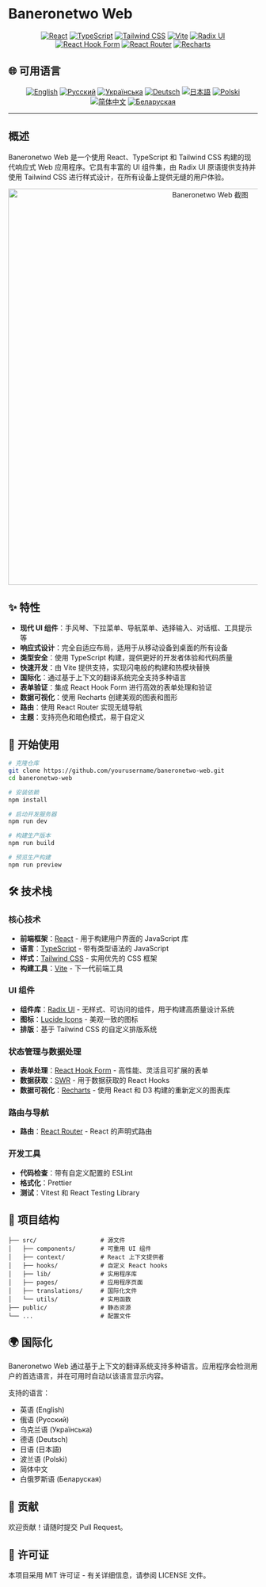 # Baneronetwo Web

<div align="center">

[![React](https://img.shields.io/badge/React-18.3.1-61DAFB?logo=react)](https://reactjs.org/)
[![TypeScript](https://img.shields.io/badge/TypeScript-5.5.3-3178C6?logo=typescript)](https://www.typescriptlang.org/)
[![Tailwind CSS](https://img.shields.io/badge/Tailwind_CSS-3.4.11-38B2AC?logo=tailwind-css)](https://tailwindcss.com/)
[![Vite](https://img.shields.io/badge/Vite-5.4.1-646CFF?logo=vite)](https://vitejs.dev/)
[![Radix UI](https://img.shields.io/badge/Radix_UI-1.0.0-161618?logo=radix-ui)](https://www.radix-ui.com/)
[![React Hook Form](https://img.shields.io/badge/React_Hook_Form-7.45.0-EC5990?logo=react-hook-form)](https://react-hook-form.com/)
[![React Router](https://img.shields.io/badge/React_Router-6.15.0-CA4245?logo=react-router)](https://reactrouter.com/)
[![Recharts](https://img.shields.io/badge/Recharts-2.7.2-22B5BF)](https://recharts.org/)

</div>

## 🌐 可用语言

<div align="center">

[![English](https://img.shields.io/badge/English-README-blue)](README.md)
[![Русский](https://img.shields.io/badge/Русский-README-blue)](README.ru.md)
[![Українська](https://img.shields.io/badge/Українська-README-blue)](README.uk.md)
[![Deutsch](https://img.shields.io/badge/Deutsch-README-blue)](README.de.md)
[![日本語](https://img.shields.io/badge/日本語-README-blue)](README.ja.md)
[![Polski](https://img.shields.io/badge/Polski-README-blue)](README.pl.md)
[![简体中文](https://img.shields.io/badge/简体中文-README-blue)](README.zh-CN.md)
[![Беларуская](https://img.shields.io/badge/Беларуская-README-blue)](README.be.md)

</div>

---

## 概述

Baneronetwo Web 是一个使用 React、TypeScript 和 Tailwind CSS 构建的现代响应式 Web 应用程序。它具有丰富的 UI 组件集，由 Radix UI 原语提供支持并使用 Tailwind CSS 进行样式设计，在所有设备上提供无缝的用户体验。

<div align="center">
<img src="https://via.placeholder.com/800x400?text=Baneronetwo+Web+Screenshot" alt="Baneronetwo Web 截图" width="800"/>
</div>

## ✨ 特性

- **现代 UI 组件**：手风琴、下拉菜单、导航菜单、选择输入、对话框、工具提示等
- **响应式设计**：完全自适应布局，适用于从移动设备到桌面的所有设备
- **类型安全**：使用 TypeScript 构建，提供更好的开发者体验和代码质量
- **快速开发**：由 Vite 提供支持，实现闪电般的构建和热模块替换
- **国际化**：通过基于上下文的翻译系统完全支持多种语言
- **表单验证**：集成 React Hook Form 进行高效的表单处理和验证
- **数据可视化**：使用 Recharts 创建美观的图表和图形
- **路由**：使用 React Router 实现无缝导航
- **主题**：支持亮色和暗色模式，易于自定义

## 🚀 开始使用

```bash
# 克隆仓库
git clone https://github.com/yourusername/baneronetwo-web.git
cd baneronetwo-web

# 安装依赖
npm install

# 启动开发服务器
npm run dev

# 构建生产版本
npm run build

# 预览生产构建
npm run preview
```

## 🛠️ 技术栈

### 核心技术

- **前端框架**：[React](https://reactjs.org/) - 用于构建用户界面的 JavaScript 库
- **语言**：[TypeScript](https://www.typescriptlang.org/) - 带有类型语法的 JavaScript
- **样式**：[Tailwind CSS](https://tailwindcss.com/) - 实用优先的 CSS 框架
- **构建工具**：[Vite](https://vitejs.dev/) - 下一代前端工具

### UI 组件

- **组件库**：[Radix UI](https://www.radix-ui.com/) - 无样式、可访问的组件，用于构建高质量设计系统
- **图标**：[Lucide Icons](https://lucide.dev/) - 美观一致的图标
- **排版**：基于 Tailwind CSS 的自定义排版系统

### 状态管理与数据处理

- **表单处理**：[React Hook Form](https://react-hook-form.com/) - 高性能、灵活且可扩展的表单
- **数据获取**：[SWR](https://swr.vercel.app/) - 用于数据获取的 React Hooks
- **数据可视化**：[Recharts](https://recharts.org/) - 使用 React 和 D3 构建的重新定义的图表库

### 路由与导航

- **路由**：[React Router](https://reactrouter.com/) - React 的声明式路由

### 开发工具

- **代码检查**：带有自定义配置的 ESLint
- **格式化**：Prettier
- **测试**：Vitest 和 React Testing Library

## 📂 项目结构

```
├── src/                  # 源文件
│   ├── components/       # 可重用 UI 组件
│   ├── context/          # React 上下文提供者
│   ├── hooks/            # 自定义 React hooks
│   ├── lib/              # 实用程序库
│   ├── pages/            # 应用程序页面
│   ├── translations/     # 国际化文件
│   └── utils/            # 实用函数
├── public/               # 静态资源
└── ...                   # 配置文件
```

## 🌍 国际化

Baneronetwo Web 通过基于上下文的翻译系统支持多种语言。应用程序会检测用户的首选语言，并在可用时自动以该语言显示内容。

支持的语言：
- 英语 (English)
- 俄语 (Русский)
- 乌克兰语 (Українська)
- 德语 (Deutsch)
- 日语 (日本語)
- 波兰语 (Polski)
- 简体中文
- 白俄罗斯语 (Беларуская)

## 🤝 贡献

欢迎贡献！请随时提交 Pull Request。

## 📄 许可证

本项目采用 MIT 许可证 - 有关详细信息，请参阅 LICENSE 文件。